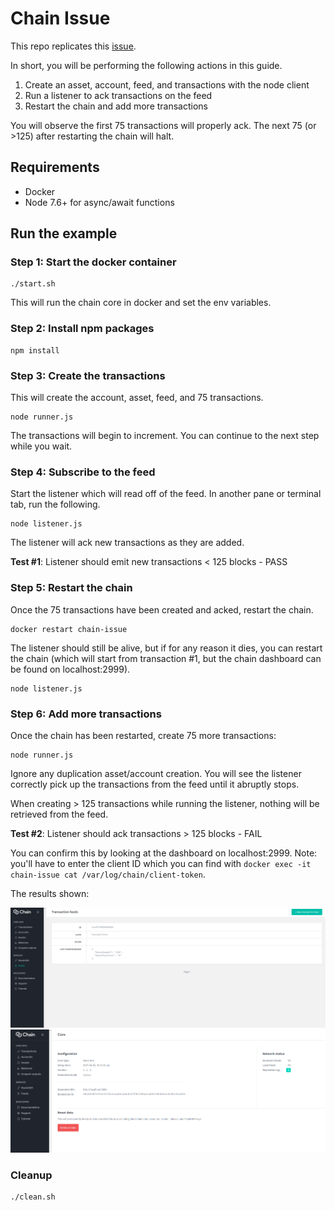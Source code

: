 # Chain Issue
This repo replicates this [issue](https://github.com/chain/chain/issues/714). 

In short, you will be performing the following actions in this guide.

1) Create an asset, account, feed, and transactions with the node client
2) Run a listener to ack transactions on the feed
3) Restart the chain and add more transactions

You will observe the first 75 transactions will properly ack. The next 75 (or >125) after restarting the chain will halt. 

## Requirements

* Docker 
* Node 7.6+ for async/await functions

## Run the example

### Step 1: Start the docker container

```
./start.sh
```

This will run the chain core in docker and set the env variables.

### Step 2: Install npm packages

```
npm install
```

### Step 3: Create the transactions

This will create the account, asset, feed, and 75 transactions. 

```
node runner.js
```

The transactions will begin to increment. You can continue to the next step while you wait. 

### Step 4: Subscribe to the feed

Start the listener which will read off of the feed. In another pane or terminal tab, run the following.

```
node listener.js
```

The listener will ack new transactions as they are added.

**Test #1**: Listener should emit new transactions < 125 blocks - PASS

### Step 5: Restart the chain

Once the 75 transactions have been created and acked, restart the chain. 

```
docker restart chain-issue
```
The listener should still be alive, but if for any reason it dies, you can restart the chain (which will start from transaction #1, but the chain dashboard can be found on localhost:2999).

```
node listener.js
```

### Step 6: Add more transactions

Once the chain has been restarted, create 75 more transactions:

```
node runner.js
```

Ignore any duplication asset/account creation. You will see the listener correctly pick up the transactions from the feed until it abruptly stops. 

When creating > 125 transactions while running the listener, nothing will be retrieved from the feed.

**Test #2**: Listener should ack transactions > 125 blocks - FAIL

You can confirm this by looking at the dashboard on localhost:2999. Note: you'll have to enter the client ID which you can find with `docker exec -it chain-issue cat /var/log/chain/client-token`.

The results shown:

![Feed](/latest_feed.png)
![Feed](/total_blocks.png)

### Cleanup

```
./clean.sh
```
